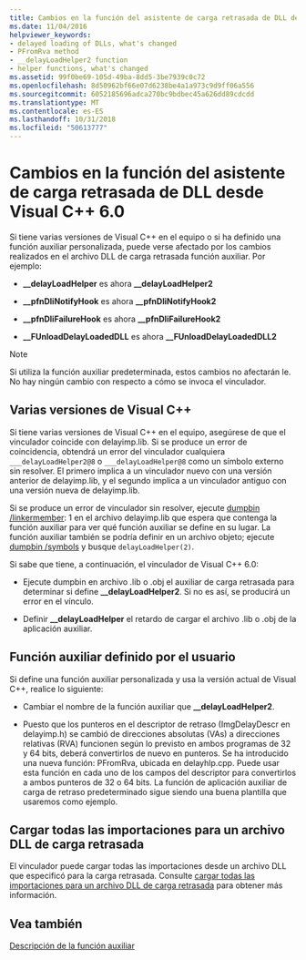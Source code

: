 ```yaml
---
title: Cambios en la función del asistente de carga retrasada de DLL desde Visual C++ 6.0
ms.date: 11/04/2016
helpviewer_keywords:
- delayed loading of DLLs, what's changed
- PFromRva method
- __delayLoadHelper2 function
- helper functions, what's changed
ms.assetid: 99f0be69-105d-49ba-8dd5-3be7939c0c72
ms.openlocfilehash: 8d50962bf66e07d6238be4a1a973c9d9ff06a556
ms.sourcegitcommit: 6052185696adca270bc9bdbec45a626dd89cdcdd
ms.translationtype: MT
ms.contentlocale: es-ES
ms.lasthandoff: 10/31/2018
ms.locfileid: "50613777"
---
```

# <a name="changes-in-the-dll-delayed-loading-helper-function-since-visual-c-60"></a>Cambios en la función del asistente de carga retrasada de DLL desde Visual C++ 6.0

Si tiene varias versiones de Visual C++ en el equipo o si ha definido una función auxiliar personalizada, puede verse afectado por los cambios realizados en el archivo DLL de carga retrasada función auxiliar. Por ejemplo:

- **__delayLoadHelper** es ahora **__delayLoadHelper2**

- **__pfnDliNotifyHook** es ahora **__pfnDliNotifyHook2**

- **__pfnDliFailureHook** es ahora **__pfnDliFailureHook2**

- **__FUnloadDelayLoadedDLL** es ahora **__FUnloadDelayLoadedDLL2**

> [!NOTE]
>  Si utiliza la función auxiliar predeterminada, estos cambios no afectarán le. No hay ningún cambio con respecto a cómo se invoca el vinculador.

## <a name="multiple-versions-of-visual-c"></a>Varias versiones de Visual C++

Si tiene varias versiones de Visual C++ en el equipo, asegúrese de que el vinculador coincide con delayimp.lib. Si se produce un error de coincidencia, obtendrá un error del vinculador cualquiera `___delayLoadHelper2@8` o `___delayLoadHelper@8` como un símbolo externo sin resolver. El primero implica a un vinculador nuevo con una versión anterior de delayimp.lib, y el segundo implica a un vinculador antiguo con una versión nueva de delayimp.lib.

Si se produce un error de vinculador sin resolver, ejecute [dumpbin /linkermember](../../build/reference/linkermember.md): 1 en el archivo delayimp.lib que espera que contenga la función auxiliar para ver qué función auxiliar se define en su lugar. La función auxiliar también se podría definir en un archivo objeto; ejecute [dumpbin /symbols](../../build/reference/symbols.md) y busque `delayLoadHelper(2)`.

Si sabe que tiene, a continuación, el vinculador de Visual C++ 6.0:

- Ejecute dumpbin en archivo .lib o .obj el auxiliar de carga retrasada para determinar si define **__delayLoadHelper2**. Si no es así, se producirá un error en el vínculo.

- Definir **__delayLoadHelper** el retardo de cargar el archivo .lib o .obj de la aplicación auxiliar.

## <a name="user-defined-helper-function"></a>Función auxiliar definido por el usuario

Si define una función auxiliar personalizada y usa la versión actual de Visual C++, realice lo siguiente:

- Cambiar el nombre de la función auxiliar que **__delayLoadHelper2**.

- Puesto que los punteros en el descriptor de retraso (ImgDelayDescr en delayimp.h) se cambió de direcciones absolutas (VAs) a direcciones relativas (RVA) funcionen según lo previsto en ambos programas de 32 y 64 bits, deberá convertirlos de nuevo en punteros. Se ha introducido una nueva función: PFromRva, ubicada en delayhlp.cpp. Puede usar esta función en cada uno de los campos del descriptor para convertirlos a ambos punteros de 32 o 64 bits. La función de aplicación auxiliar de carga de retraso predeterminado sigue siendo una buena plantilla que usaremos como ejemplo.

## <a name="load-all-imports-for-a-delay-loaded-dll"></a>Cargar todas las importaciones para un archivo DLL de carga retrasada

El vinculador puede cargar todas las importaciones desde un archivo DLL que especificó para la carga retrasada. Consulte [cargar todas las importaciones para un archivo DLL de carga retrasada](../../build/reference/loading-all-imports-for-a-delay-loaded-dll.md) para obtener más información.

## <a name="see-also"></a>Vea también

[Descripción de la función auxiliar](understanding-the-helper-function.md)